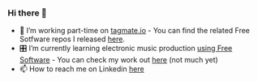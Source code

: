 ### Hi there 👋

- 🔭 I’m working part-time on [tagmate.io](https://tagmate.io) - You can find the related Free Sotfware repos I released [here](https://github.com/tagmate/).
- 🎛 I’m currently learning electronic music production [using Free Software](https://www.youtube.com/channel/UCAYKj_peyESIMDp5LtHlH2A) - You can check my work out [here](soundcloud.com/sychedelix) (not much yet)
- 📫 How to reach me on Linkedin [here](https://www.linkedin.com/in/sychedelix/)
